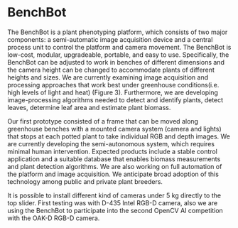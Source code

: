 # BenchBot

The BenchBot is a plant phenotyping platform, which consists of two major components: a semi-automatic image acquisition device and a central process unit to control the platform and camera movement. The BenchBot is low-cost, modular, upgradeable, portable, and easy to use. Specifically, the BenchBot can be adjusted to work in benches of different dimensions and the camera height can be changed to accommodate plants of different heights and sizes. We are currently examining image acquisition and processing approaches that work best under greenhouse conditions(i.e. high levels of light and heat) (Figure 3). Furthermore, we are developing image-processing algorithms needed to detect and identify plants, detect leaves, determine leaf area and estimate plant biomass.

Our first prototype consisted of a frame that can be moved along greenhouse benches with a mounted camera system (camera and lights) that stops at each potted plant to take individual RGB and depth images. We are currently developing the semi-autonomous system, which requires minimal human intervention. Expected products include a stable control application and a suitable database that enables biomass measurements and plant detection algorithms. We are also working on full automation of the platform and image acquisition. We anticipate broad adoption of this technology among public and private plant breeders.

It is possible to install different kind of cameras under 5 kg directly to the top slider. First testing was with D-435 Intel RGB-D camera, also we are using the BenchBot to participate into the second OpenCV AI competition with the OAK-D RGB-D camera.

